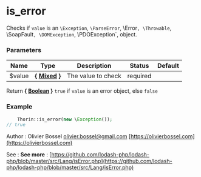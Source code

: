 # is_error

Checks if `value` is an `\Exception`, `\ParseError`, \Error`, \Throwable`, \SoapFault`, \DOMException`, \PDOException`, object.



### Parameters
Name  |  Type  |  Description  |  Status  |  Default
------------  |  ------------  |  ------------  |  ------------  |  ------------
$value  |  **{ [Mixed](http://php.net/manual/en/language.pseudo-types.php#language.types.mixed) }**  |  The value to check  |  required  |

Return **{ [Boolean](http://php.net/manual/en/language.types.boolean.php) }** `true` if `value` is an error object, else `false`

### Example
```php
	Thorin::is_error(new \Exception());
// true
```
Author : Olivier Bossel [olivier.bossel@gmail.com](mailto:olivier.bossel@gmail.com) [https://olivierbossel.com](https://olivierbossel.com)

See : **See more** : [https://github.com/lodash-php/lodash-php/blob/master/src/Lang/isError.php](https://github.com/lodash-php/lodash-php/blob/master/src/Lang/isError.php)